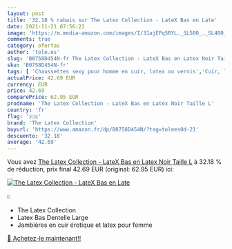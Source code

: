 ```yaml
---
layout: post
title: '32.18 % rabais sur The Latex Collection - LateX Bas en Late'
date: 2021-11-21 07:56:23
image: 'https://m.media-amazon.com/images/I/31ajEPq5RYL._SL500_._SL400_.jpg'
comments: true
category: ofertas
author: 'tole.es'
slug: 'B0758D454N-fr The Latex Collection - LateX Bas en Latex Noir Taille L'
sku: 'B0758D454N-fr'
tags: [ 'Chaussettes sexy pour homme en cuir, latex ou vernis','Cuir, latex et vernis sexy pour homme','Cuir, latex et vernis érotiques','Hygiène et Santé','the latex collection','Érotisme, sexe et sensualité', ]
actualPrice: 42.69 EUR
currency: EUR
price: 42.69
comparePrice: 62.95 EUR
prodname: 'The Latex Collection - LateX Bas en Latex Noir Taille L'
country: 'fr'
flag: '🇫🇷'
brand: 'The Latex Collection'
buyurl: 'https://www.amazon.fr/dp/B0758D454N/?tag=tolees0d-21'
descuento: '32.18'
average: '42.69'
---
```


Vous avez [The Latex Collection - LateX Bas en Latex Noir Taille L](https://www.amazon.fr/dp/B0758D454N/?tag=tolees0d-21)  à  32.18 % de réduction, prix final  42.69 EUR (original: 62.95 EUR) ici:

[![The Latex Collection - LateX Bas en Late](https://m.media-amazon.com/images/I/31ajEPq5RYL._SL500_._SL400_.jpg)](https://www.amazon.fr/dp/B0758D454N/?tag=tolees0d-21)

ℹ️:

- The Latex Collection
- Latex Bas Dentelle Large
- Jambières en cuir érotique et latex pour femme

[🛒 Achetez-le maintenant!!](https://www.amazon.fr/dp/B0758D454N/?tag=tolees0d-21)
